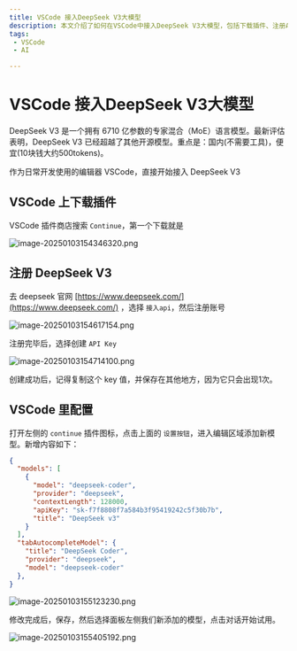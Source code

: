 ```yaml
---
title: VSCode 接入DeepSeek V3大模型
description: 本文介绍了如何在VSCode中接入DeepSeek V3大模型，包括下载插件、注册API Key、配置模型等详细步骤和方法。DeepSeek V3是一个拥有6710亿参数的专家混合（MoE）语言模型，具有高效推理和成本效益的特点
tags: 
 - VSCode
 - AI

---
```


# VSCode 接入DeepSeek V3大模型

DeepSeek V3 是一个拥有 6710 亿参数的专家混合（MoE）语言模型。最新评估表明，DeepSeek V3 已经超越了其他开源模型。重点是：国内(不需要工具)，便宜(10块钱大约500tokens)。

作为日常开发使用的编辑器 VSCode，直接开始接入 DeepSeek V3

## VSCode 上下载插件

VSCode 插件商店搜索 `Continue`，第一个下载就是

![image-20250103154346320.png](https://www.helloimg.com/i/2025/01/03/677797a8847e0.png)

## 注册 DeepSeek V3

去 deepseek 官网 [https://www.deepseek.com/](https://www.deepseek.com/) ，选择 `接入api`，然后注册账号

![image-20250103154617154.png](https://www.helloimg.com/i/2025/01/03/677797a88d2b2.png)

注册完毕后，选择创建 `API Key`

![image-20250103154714100.png](https://www.helloimg.com/i/2025/01/03/677797a8ca2ee.png)

创建成功后，记得复制这个 key 值，并保存在其他地方，因为它只会出现1次。



## VSCode 里配置

打开左侧的 `continue` 插件图标，点击上面的 `设置按钮`，进入编辑区域添加新模型。新增内容如下：

```json
{
  "models": [ 
    {
      "model": "deepseek-coder",
      "provider": "deepseek",
      "contextLength": 128000,
      "apiKey": "sk-f7f8808f7a584b3f95419242c5f30b7b",
      "title": "DeepSeek v3"
    }
  ],
  "tabAutocompleteModel": {
    "title": "DeepSeek Coder",
    "provider": "deepseek",
    "model": "deepseek-coder"
  },
}
```

![image-20250103155123230.png](https://www.helloimg.com/i/2025/01/03/677797a8b35af.png)

修改完成后，保存，然后选择面板左侧我们新添加的模型，点击对话开始试用。

![image-20250103155405192.png](https://www.helloimg.com/i/2025/01/03/677797a84f83b.png)

